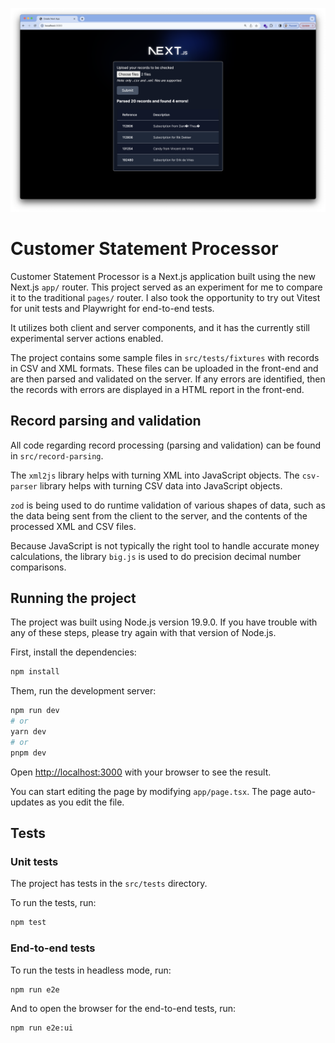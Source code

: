 ![A screenshot of the application showing some processed customer statements with 4 identified errors.](docs/images/customer-statement-processor.png)

# Customer Statement Processor

Customer Statement Processor is a Next.js application built using the new Next.js `app/` router. This project served as an experiment for me to compare it to the traditional `pages/` router. I also took the opportunity to try out Vitest for unit tests and Playwright for end-to-end tests.

It utilizes both client and server components, and it has the currently still experimental server actions enabled.

The project contains some sample files in `src/tests/fixtures` with records in CSV and XML formats. These files can be uploaded in the front-end and are then parsed and validated on the server. If any errors are identified, then the records with errors are displayed in a HTML report in the front-end.

## Record parsing and validation

All code regarding record processing (parsing and validation) can be found in `src/record-parsing`.

The `xml2js` library helps with turning XML into JavaScript objects. The `csv-parser` library helps with turning CSV data into JavaScript objects.

`zod` is being used to do runtime validation of various shapes of data, such as the data being sent from the client to the server, and the contents of the processed XML and CSV files.

Because JavaScript is not typically the right tool to handle accurate money calculations, the library `big.js` is used to do precision decimal number comparisons.

## Running the project

The project was built using Node.js version 19.9.0. If you have trouble with any of these steps, please try again with that version of Node.js.

First, install the dependencies:

```bash
npm install
```

Them, run the development server:

```bash
npm run dev
# or
yarn dev
# or
pnpm dev
```

Open [http://localhost:3000](http://localhost:3000) with your browser to see the result.

You can start editing the page by modifying `app/page.tsx`. The page auto-updates as you edit the file.

## Tests

### Unit tests

The project has tests in the `src/tests` directory.

To run the tests, run:

```bash
npm test
```

### End-to-end tests

To run the tests in headless mode, run:

```bash
npm run e2e
```

And to open the browser for the end-to-end tests, run:

```bash
npm run e2e:ui
```
